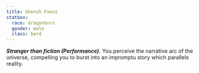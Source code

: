 ```yaml
---
title: Ghensh Faass
statbox:
  race: dragonborn
  gender: male
  class: bard
---
```


***Stranger than fiction (Performance).*** You perceive the narrative arc of the universe, compelling you to burst into an impromptu story which parallels reality.
